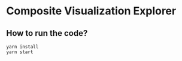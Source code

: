 # Composite Visualization Explorer

## How to run the code?
```{javascript}
yarn install
yarn start
```